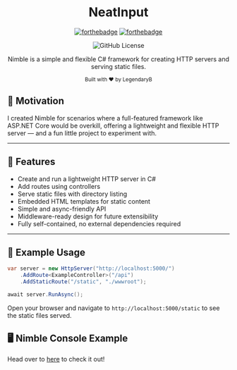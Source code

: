 <h1 align="center">NeatInput</h1>
<div align="center">

[![forthebadge](https://forthebadge.com/images/badges/made-with-c-sharp.svg)](https://forthebadge.com)
[![forthebadge](https://forthebadge.com/images/badges/built-with-love.svg)](https://forthebadge.com)

![GitHub License](https://img.shields.io/github/license/LegendaryB/Nimble)

Nimble is a simple and flexible C# framework for creating HTTP servers and serving static files.

<sub>Built with ❤ by LegendaryB</sub>
</div>

## 🌟 Motivation
I created Nimble for scenarios where a full-featured framework like ASP.NET Core would be overkill, offering a lightweight and flexible HTTP server — and a fun little project to experiment with.

---

## 🚀 Features
* Create and run a lightweight HTTP server in C#
* Add routes using controllers
* Serve static files with directory listing
* Embedded HTML templates for static content
* Simple and async-friendly API
* Middleware-ready design for future extensibility
* Fully self-contained, no external dependencies required

---

## 📝 Example Usage
```csharp
var server = new HttpServer("http://localhost:5000/")
    .AddRoute<ExampleController>("/api")
    .AddStaticRoute("/static", "./wwwroot");

await server.RunAsync();
```

Open your browser and navigate to `http://localhost:5000/static` to see the static files served.

## 🖥️ Nimble Console Example
Head over to [here](https://github.com/LegendaryB/Nimble/tree/main/src/Nimble.ConsoleApp) to check it out!